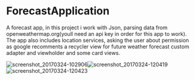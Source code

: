 # ForecastApplication

A forecast app, in this project i work with Json, parsing data from openweathermap.org(youll need an api key in order for this app to work).
The app also includes location services, asking the user about permission as google recomments a recycler view for future weather forecast
custom adapter and viewholder and some card views.


![screenshot_20170324-102906](https://cloud.githubusercontent.com/assets/21143253/24293325/da94c72c-1099-11e7-9054-909168bc8c9a.png)![screenshot_20170324-120419](https://cloud.githubusercontent.com/assets/21143253/24293326/dbd6540c-1099-11e7-91c9-c8a26e7dadf8.png)
![screenshot_20170324-120423](https://cloud.githubusercontent.com/assets/21143253/24293328/dcbecc96-1099-11e7-89e1-48eb81be0262.png)
